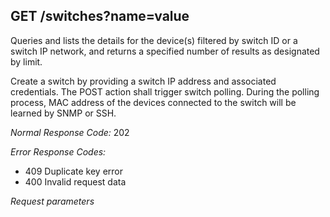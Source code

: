 GET /switches?name=value
------------------------
Queries and lists the details for the device(s) filtered by switch ID or a switch IP network, and returns a specified number of results as designated by limit.



Create a switch by providing a switch IP address and associated credentials. The POST action shall trigger switch polling. During the polling process, MAC address of the devices connected to the switch will be learned by SNMP or SSH.

*Normal Response Code:* 202

*Error Response Codes:*
  * 409 Duplicate key error
  * 400 Invalid request data

*Request parameters*

